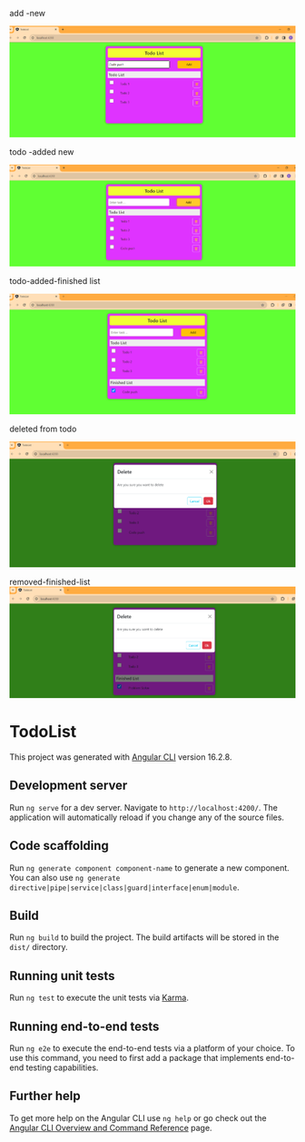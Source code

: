 add -new

![Alt Text](https://github.com/abhijit737/Todo_List_Angular/raw/main/todoList_Photos/todo-add.png)

todo -added new

![Alt Text](https://github.com/abhijit737/Todo_List_Angular/raw/main/todoList_Photos/todo-added.png)

todo-added-finished list

![Alt Text](https://github.com/abhijit737/Todo_List_Angular/raw/main/todoList_Photos/todo-addedtofinished.png)


deleted from todo 

![Alt Text](https://github.com/abhijit737/Todo_List_Angular/raw/main/todoList_Photos/todo-deleted.png)


removed-finished-list
![Alt Text](https://github.com/abhijit737/Todo_List_Angular/raw/main/todoList_Photos/finished-list-deleted.png)


# TodoList

This project was generated with [Angular CLI](https://github.com/angular/angular-cli) version 16.2.8.

## Development server

Run `ng serve` for a dev server. Navigate to `http://localhost:4200/`. The application will automatically reload if you change any of the source files.

## Code scaffolding

Run `ng generate component component-name` to generate a new component. You can also use `ng generate directive|pipe|service|class|guard|interface|enum|module`.

## Build

Run `ng build` to build the project. The build artifacts will be stored in the `dist/` directory.

## Running unit tests

Run `ng test` to execute the unit tests via [Karma](https://karma-runner.github.io).

## Running end-to-end tests

Run `ng e2e` to execute the end-to-end tests via a platform of your choice. To use this command, you need to first add a package that implements end-to-end testing capabilities.

## Further help

To get more help on the Angular CLI use `ng help` or go check out the [Angular CLI Overview and Command Reference](https://angular.io/cli) page.
